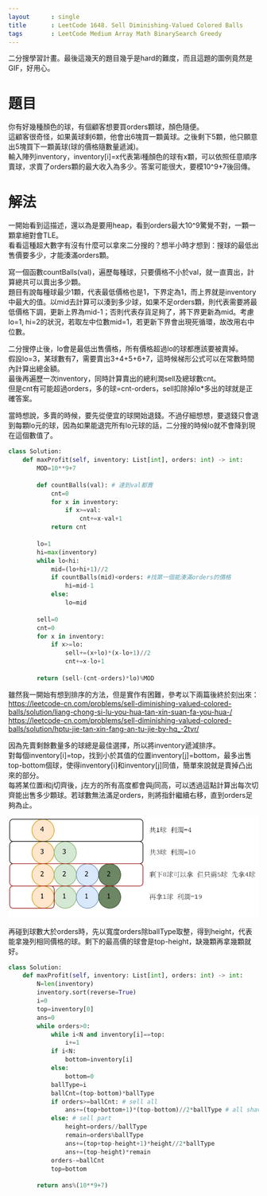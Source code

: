 ```yaml
--- 
layout      : single
title       : LeetCode 1648. Sell Diminishing-Valued Colored Balls
tags        : LeetCode Medium Array Math BinarySearch Greedy
---
```

二分搜學習計畫。最後這幾天的題目幾乎是hard的難度，而且這題的圖例竟然是GIF，好用心。  

# 題目
你有好幾種顏色的球，有個顧客想要買orders顆球，顏色隨便。  
這顧客很奇怪，如果黃球剩6顆，他會出6塊買一顆黃球。之後剩下5顆，他只願意出5塊買下一顆黃球(球的價格隨數量遞減)。  
輸入陣列inventory，inventory[i]=x代表第i種顏色的球有x顆，可以依照任意順序賣球，求賣了orders顆的最大收入為多少。答案可能很大，要模10^9+7後回傳。  

# 解法
一開始看到這描述，還以為是要用heap，看到orders最大10^9驚覺不對，一顆一顆拿絕對會TLE。  
看看這種超大數字有沒有什麼可以拿來二分搜的？想半小時才想到：搜球的最低出售價要多少，才能湊滿orders顆。  

寫一個函數countBalls(val)，遍歷每種球，只要價格不小於val，就一直賣出，計算總共可以賣出多少顆。  
題目有說每種球最少1顆，代表最低價格也是1，下界定為1，而上界就是inventory中最大的值。以mid去計算可以湊到多少球，如果不足orders顆，則代表需要將最低價格下調，更新上界為mid-1；否則代表存貨足夠了，將下界更新為mid。考慮lo=1, hi=2的狀況，若取左中位數mid=1，若更新下界會出現死循環，故改用右中位數。  

二分搜停止後，lo會是最低出售價格，所有價格超過lo的球都應該要被賣掉。  
假設lo=3，某球數有7，需要賣出3+4+5+6+7，這時候梯形公式可以在常數時間內計算出總金額。  
最後再遍歷一次inventory，同時計算賣出的總利潤sell及總球數cnt。  
但是cnt有可能超過orders，多的球=cnt-orders，sell扣除掉lo*多出的球就是正確答案。  

當時想說，多賣的時候，要先從便宜的球開始退錢。不過仔細想想，要退錢只會退到每顆lo元的球，因為如果能退完所有lo元球的話，二分搜的時候lo就不會降到現在這個數值了。

```python
class Solution:
    def maxProfit(self, inventory: List[int], orders: int) -> int:
        MOD=10**9+7
        
        def countBalls(val): # 達到val都賣
            cnt=0
            for x in inventory:
                if x>=val:
                    cnt+=x-val+1
            return cnt
        
        lo=1
        hi=max(inventory)
        while lo<hi:
            mid=(lo+hi+1)//2
            if countBalls(mid)<orders: #找第一個能湊滿orders的價格
                hi=mid-1
            else:
                lo=mid
                
        sell=0
        cnt=0
        for x in inventory:
            if x>=lo:
                sell+=(x+lo)*(x-lo+1)//2
                cnt+=x-lo+1
                
        return (sell-(cnt-orders)*lo)%MOD
```

雖然我一開始有想到排序的方法，但是實作有困難，參考以下兩篇後終於刻出來：  
https://leetcode-cn.com/problems/sell-diminishing-valued-colored-balls/solution/liang-chong-si-lu-you-hua-tan-xin-suan-fa-you-hua-/  
https://leetcode-cn.com/problems/sell-diminishing-valued-colored-balls/solution/hptu-jie-tan-xin-fang-an-tu-jie-by-hq_-2tvr/  

因為先賣剩餘數量多的球總是最佳選擇，所以將inventory遞減排序。  
對每個inventory[i]=top，找到小於其值的位置inventory[j]=bottom，最多出售top-bottom個球，使得inventory[i]和inventory[j]同值，簡單來說就是賣掉凸出來的部分。  
每將某位置i和j切齊後，j左方的所有高度都會與j同高，可以透過這點計算出每次切齊能出售多少顆球。若球數無法滿足orders，則將指針繼續右移，直到orders足夠為止。

![示意圖](/assets/img/1648-1.jpg)

再碰到球數大於orders時，先以寬度orders除ballType取整，得到height，代表能拿幾列相同價格的球。剩下的最高價的球會是top-height，缺幾顆再拿幾顆就好。

```python
class Solution:
    def maxProfit(self, inventory: List[int], orders: int) -> int:
        N=len(inventory)
        inventory.sort(reverse=True)
        i=0
        top=inventory[0]
        ans=0
        while orders>0:
            while i<N and inventory[i]==top:
                i+=1
            if i<N:
                bottom=inventory[i]
            else:
                bottom=0
            ballType=i
            ballCnt=(top-bottom)*ballType
            if orders>=ballCnt: # sell all
                ans+=(top+bottom+1)*(top-bottom)//2*ballType # all shave to 'bottom'
            else: # sell part
                height=orders//ballType
                remain=orders%ballType
                ans+=(top+top-height+1)*height//2*ballType
                ans+=(top-height)*remain
            orders-=ballCnt
            top=bottom
            
        return ans%(10**9+7)
```
